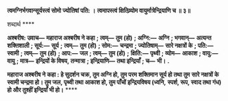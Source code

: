 **त्वमग्निर्भगवान्सूर्यस्त्वं सोमो ज्योतिषां पति: ।** **त्वमापस्त्वं क्षितिव्र्योम वायुर्मात्रेन्द्रियाणि च ॥ ३॥** 

शब्दार्थ **** 

**अश्बरीष: उवाच—** **महाराज अश्बरीष ने कहा** **; त्वम्—** **तुम (हो)** **; अग्नि:—** **अग्नि** **; भगवान्—** **अत्यन्त शक्तिशाली** **; सूर्य:—** **सूर्य** **;** **त्वम्—** **तुम (हो)** **; सोम:—** **चन्द्रमा** **; ज्योतिषाम्—** **सारे नक्षत्रों के** **; पति:—** **स्वामी** **; त्वम्—** **तुम (हो)** **; आप:—** **जल** **; त्वम्—** **तुम (हो)** **;** **क्षिति:—** **पृथ्वी** **; व्योम—** **आकाश** **; वायु:—** **वायु** **; मात्र—** **इन्द्रियों के विषय, तन्मात्रा** **; इन्द्रियाणि—** **तथा इन्द्रियाँ** **; च—** **भी।** **.** 

**महाराज अश्बरीष ने कहा : हे सुदर्शन चक्र, तुम अग्नि हो, तुम परम शक्तिमान सूर्य हो तथा तुम** **सारे नक्षत्रों के स्वामी चन्द्रमा हो। तुम जल, पृथ्वी तथा आकाश हो, तुम पाँचों इन्द्रियविषय (ध्वनि,** **स्पर्श, रूप, स्वाद तथा गंध) हो और तुश्हीं इन्द्रियाँ भी हो।** **** 